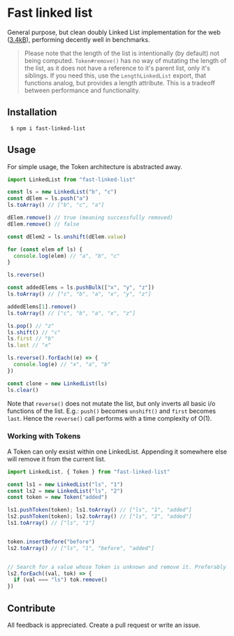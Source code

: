 # Fast linked list

General purpose, but clean doubly Linked List implementation for the web ([3.4kB](https://bundlephobia.com/package/fast-linked-list)), performing decently well in benchmarks.

> Please note that the length of the list is intentionally (by default) not being computed. `Token#remove()` has no way of mutating the length of the list, as it does not have a reference to it's parent list, only it's siblings. If you need this, use the `LengthLinkedList` export, that functions analog, but provides a length attribute. This is a tradeoff between performance and functionality.

## Installation

```shell
 $ npm i fast-linked-list
```

## Usage

For simple usage, the Token architecture is abstracted away.

```ts
import LinkedList from "fast-linked-list"

const ls = new LinkedList("b", "c")
const dElem = ls.push("a")
ls.toArray() // ["b", "c", "a"]

dElem.remove() // true (meaning successfully removed)
dElem.remove() // false

const dElem2 = ls.unshift(dElem.value)

for (const elem of ls) {
  console.log(elem) // "a", "b", "c"
}

ls.reverse()

const addedElems = ls.pushBulk(["x", "y", "z"])
ls.toArray() // ["c", "b", "a", "x", "y", "z"]

addedElems[1].remove()
ls.toArray() // ["c", "b", "a", "x", "z"]

ls.pop() // "z"
ls.shift() // "c"
ls.first // "b"
ls.last // "x"

ls.reverse().forEach((e) => {
  console.log(e) // "x", "a", "b"
})

const clone = new LinkedList(ls)
ls.clear()
```

Note that `reverse()` does not mutate the list, but only inverts all basic i/o functions of the list. E.g.: `push()` becomes `unshift()` and `first` becomes `last`. Hence the `reverse()` call performs with a time complexity of O(1).

### Working with Tokens

A Token can only exsist within one LinkedList. Appending it somewhere else will remove it from the current list.

```ts
import LinkedList, { Token } from "fast-linked-list"

const ls1 = new LinkedList("ls", "1")
const ls2 = new LinkedList("ls", "2")
const token = new Token("added")

ls1.pushToken(token); ls1.toArray() // ["ls", "1", "added"]
ls2.pushToken(token); ls2.toArray() // ["ls", "2", "added"]
ls1.toArray() // ["ls", "1"]


token.insertBefore("before")
ls2.toArray() // ["ls", "1", "before", "added"] 


// Search for a value whose Token is unknown and remove it. Preferably keep a reference to the token if you plan to remove it (as this is O(n)).
ls2.forEach((val, tok) => {
  if (val === "ls") tok.remove()
})
```

## Contribute

All feedback is appreciated. Create a pull request or write an issue.
